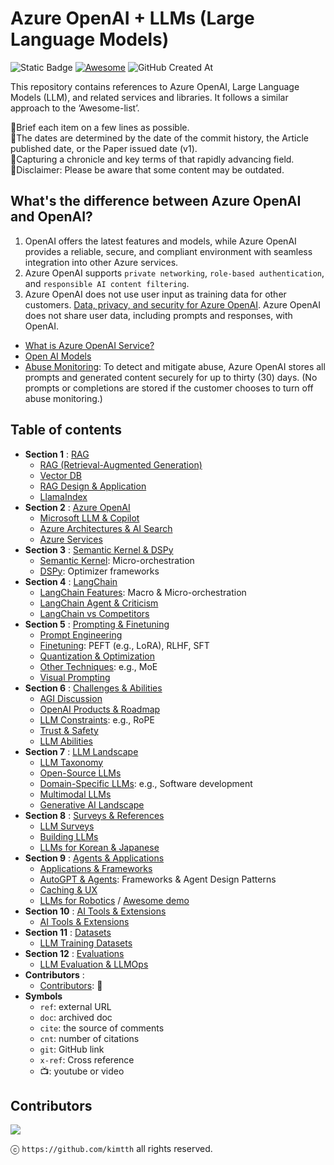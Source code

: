 # Azure OpenAI + LLMs (Large Language Models) 

![Static Badge](https://img.shields.io/badge/llm-azure_openai-blue?style=flat-square) <a href="https://awesome.re"><img src="https://awesome.re/badge-flat2.svg" alt="Awesome"></a> ![GitHub Created At](https://img.shields.io/github/created-at/kimtth/awesome-azure-openai-llm?style=flat-square)

This repository contains references to Azure OpenAI, Large Language Models (LLM), and related services and libraries. It follows a similar approach to the ‘Awesome-list’.

🔹Brief each item on a few lines as possible. <br/>
🔹The dates are determined by the date of the commit history, the Article published date, or the Paper issued date (v1). <br/>
🔹Capturing a chronicle and key terms of that rapidly advancing field. <br/>
🔹Disclaimer: Please be aware that some content may be outdated.

## What's the difference between Azure OpenAI and OpenAI?

1. OpenAI offers the latest features and models, while Azure OpenAI provides a reliable, secure, and compliant environment with seamless integration into other Azure services.
2. Azure OpenAI supports `private networking`, `role-based authentication`, and `responsible AI content filtering`.
3. Azure OpenAI does not use user input as training data for other customers. [Data, privacy, and security for Azure OpenAI](https://learn.microsoft.com/en-us/legal/cognitive-services/openai/data-privacy). Azure OpenAI does not share user data, including prompts and responses, with OpenAI.

- [What is Azure OpenAI Service?](https://learn.microsoft.com/en-us/azure/cognitive-services/openai/overview)
- [Open AI Models](https://platform.openai.com/docs/models)
- [Abuse Monitoring](https://learn.microsoft.com/en-us/legal/cognitive-services/openai/data-privacy): To detect and mitigate abuse, Azure OpenAI stores all prompts and generated content securely for up to thirty (30) days. (No prompts or completions are stored if the customer chooses to turn off abuse monitoring.)

## Table of contents

- **Section 1** : [RAG](section/rag.md/#section-1-rag-llamaindex-and-vector-storage)
  - [RAG (Retrieval-Augmented Generation)](section/rag.md/#what-is-the-rag-retrieval-augmented-generation)
  - [Vector DB](section/rag.md/#vector-database-comparison)
  - [RAG Design & Application](section/rag.md/#rag-solution-design--application)
  - [LlamaIndex](section/rag.md/#llamaindex)
- **Section 2** : [Azure OpenAI](section/aoai.md/#section-2--azure-openai-and-reference-architecture)
  - [Microsoft LLM & Copilot](section/aoai.md/#microsoft-azure-openai-relevant-llm-framework)
  - [Azure Architectures & AI Search](section/aoai.md/#azure-reference-architectures)
  - [Azure Services](section/aoai.md/#azure-enterprise-services)
- **Section 3** : [Semantic Kernel & DSPy](section/sk_dspy.md/#section-3--microsoft-semantic-kernel-and-stanford-nlp-dspy)
  - [Semantic Kernel](section/sk_dspy.md/#semantic-kernel): Micro-orchestration
  - [DSPy](section/sk_dspy.md/#dspy): Optimizer frameworks
- **Section 4** : [LangChain](section/langchain.md/#section-4--langchain-features-usage-and-comparisons)
  - [LangChain Features](section/langchain.md/#langchain-feature-matrix--cheetsheet): Macro & Micro-orchestration
  - [LangChain Agent & Criticism](section/langchain.md/#langchain-chain-type-chains--summarizer)
  - [LangChain vs Competitors](section/langchain.md/#langchain-vs-competitors)
- **Section 5** : [Prompting & Finetuning](section/prompt_ft.md/#section-5-prompt-engineering-finetuning-and-visual-prompts)
  - [Prompt Engineering](section/prompt_ft.md/#prompt-engineering)
  - [Finetuning](section/prompt_ft.md/#finetuning): PEFT (e.g., LoRA), RLHF, SFT
  - [Quantization & Optimization](section/prompt_ft.md/#quantization-techniques)
  - [Other Techniques](section/prompt_ft.md/#other-techniques-and-llm-patterns): e.g., MoE
  - [Visual Prompting](section/prompt_ft.md/#visual-prompting--visual-grounding)
- **Section 6** : [Challenges & Abilities](section/chab.md/#section-6--large-language-model-challenges-and-solutions)
  - [AGI Discussion](section/chab.md/#agi-discussion)
  - [OpenAI Products & Roadmap](section/chab.md/#openais-roadmap-and-products)
  - [LLM Constraints](section/chab.md/#context-constraints): e.g., RoPE
  - [Trust & Safety](section/chab.md/#trustworthy-safe-and-secure-llm)
  - [LLM Abilities](section/chab.md/#large-language-model-is-abilities)
- **Section 7** : [LLM Landscape](section/llm.md/#section-7--large-language-model-landscape)
  - [LLM Taxonomy](section/llm.md/#large-language-models-in-2023)
  - [Open-Source LLMs](section/llm.md/#open-source-large-language-models)
  - [Domain-Specific LLMs](section/llm.md/#llm-for-domain-specific): e.g., Software development
  - [Multimodal LLMs](section/llm.md/#mllm-multimodal-large-language-model)
  - [Generative AI Landscape](section/llm.md/#generative-ai-landscape)
- **Section 8** : [Surveys & References](section/survey_ref.md/#section-8-survey-and-reference)
  - [LLM Surveys](section/survey_ref.md/#survey-on-large-language-models)
  - [Building LLMs](section/survey_ref.md/#build-an-llms-from-scratch-picogpt-and-lit-gpt)
  - [LLMs for Korean & Japanese](section/survey_ref.md/#llm-materials-for-east-asian-languages)
- **Section 9** : [Agents & Applications](section/agent_app.md/#section-9-applications-and-frameworks)
  - [Applications & Frameworks](section/agent_app.md/#applications-frameworks-and-user-interface-uiux)
  - [AutoGPT & Agents](section/agent_app.md/#agents-autogpt-and-communicative-agents): Frameworks & Agent Design Patterns
  - [Caching & UX](section/agent_app.md/#caching)
  - [LLMs for Robotics](section/agent_app.md/#llm-for-robotics-bridging-ai-and-robotics) / [Awesome demo](section/agent_app.md/#awesome-demo)
- **Section 10** : [AI Tools & Extensions](section/ai_tool.md/#section-10-general-ai-tools-and-extensions)
  - [AI Tools & Extensions](section/ai_tool.md/#section-10-general-ai-tools-and-extensions)
- **Section 11** : [Datasets](section/dataset.md/#section-11-datasets-for-llm-training)
  - [LLM Training Datasets](section/dataset.md/#section-11-datasets-for-llm-training)
- **Section 12** : [Evaluations](section/eval.md/#section-12-evaluating-large-language-models--llmops)
  - [LLM Evaluation & LLMOps](section/eval.md/#section-12-evaluating-large-language-models--llmops)
- **Contributors** :
  - [Contributors](#contributors): 👀
- **Symbols**
  - `ref`: external URL
  - `doc`: archived doc
  - `cite`: the source of comments
  - `cnt`: number of citations
  - `git`: GitHub link
  - `x-ref`: Cross reference
  - 📺: youtube or video

## **Contributors**

<a href="https://github.com/kimtth/awesome-azure-openai-llm/graphs/contributors">
  <img src="https://contrib.rocks/image?repo=kimtth/awesome-azure-openai-llm" />
</a>

ⓒ `https://github.com/kimtth` all rights reserved.